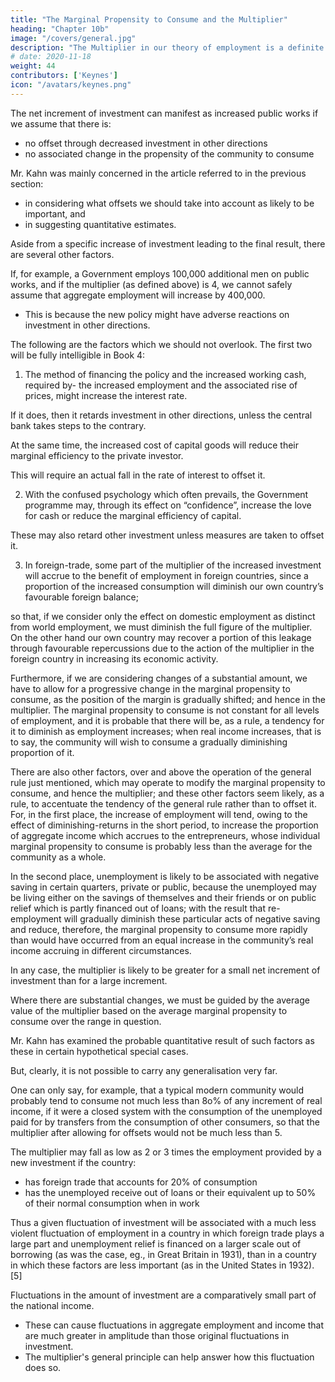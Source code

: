 ```yaml
---
title: "The Marginal Propensity to Consume and the Multiplier"
heading: "Chapter 10b"
image: "/covers/general.jpg"
description: "The Multiplier in our theory of employment is a definite ratio between income and investment total employment and primary employment"
# date: 2020-11-18
weight: 44
contributors: ['Keynes']
icon: "/avatars/keynes.png"
---
```



<!-- III -->

<!-- We have been dealing so far with a net increment of investment.  -->

The net increment of investment can manifest as increased public works if we assume that there is:
- no offset through decreased investment in other directions
- no associated change in the propensity of the community to consume
<!-- If we wish to apply  without qualification to the effect of (eg.) , we have to ,- -->

Mr. Kahn was mainly concerned in the article referred to in the previous section:
- in considering what offsets we should take into account as likely to be important, and
- in suggesting quantitative estimates. 


Aside from a specific increase of investment <!-- of a given kind --> leading to <!--  which enter into --> the final result, there are several other factors.

If, for example, a Government employs 100,000 additional men on public works, and if the multiplier (as defined above) is 4, we cannot  safely assume that aggregate employment will increase by 400,000. 
- This is because the new policy might have adverse reactions on investment in other directions.

The following are the factors which we should not overlook. The first two will be fully intelligible in Book 4:

1. The method of financing the policy and the increased working cash, required by- the increased employment and the associated rise of prices, might increase the interest rate. 

If it does, then it retards investment in other directions, unless the central bank takes steps to the contrary.

At the same time, the increased cost of capital goods will reduce their marginal efficiency to the private investor. 

This will require an actual fall in the rate of interest to offset it.

2. With the confused psychology which often prevails, the Government programme may, through its effect on “confidence”, increase the love for cash <!-- liquidity-preference --> or reduce the marginal efficiency of capital.

These may also retard other investment unless measures are taken to offset it.

3. In foreign-trade, some part of the multiplier of the increased investment will accrue to the benefit of employment in foreign countries, since a proportion of the increased consumption will diminish our own country’s favourable foreign balance; 

so that, if we consider only the effect on domestic employment as distinct from world employment, we must diminish the full figure of the multiplier. On the other hand our own country may recover a portion of this leakage through favourable repercussions due to the action of the multiplier in the foreign country in increasing its economic activity.

Furthermore, if we are considering changes of a substantial amount, we have to allow for a progressive change in the marginal propensity to consume, as the position of the margin is gradually shifted; and hence in the multiplier. The marginal propensity to consume is not constant for all levels of employment, and it is probable that there will be, as a rule, a tendency for it to diminish as employment increases; when real income increases, that is to say, the community will wish to consume a gradually diminishing proportion of it.

There are also other factors, over and above the operation of the general rule just mentioned, which may operate to modify the marginal propensity to consume, and hence the multiplier; and these other factors seem likely, as a rule, to accentuate the tendency of the general rule rather than to offset it. For, in the first place, the increase of employment will tend, owing to the effect of diminishing-returns in the short period, to increase the proportion of aggregate income which accrues to the entrepreneurs, whose individual marginal propensity to consume is probably less than the average for the community as a whole. 

In the second place, unemployment is likely to be associated with negative saving in certain quarters, private or public, because the unemployed may be living either on the savings of themselves and their friends or on public relief which is partly financed out of loans; with the result that re-employment will gradually diminish these particular acts of negative saving and reduce, therefore, the marginal propensity to consume more rapidly than would have occurred from an equal increase in the community’s real income accruing in different circumstances.

In any case, the multiplier is likely to be greater for a small net increment of investment than for a large increment. 

Where there are substantial changes, we must be guided by the average value of the multiplier based on the average marginal propensity to consume over the range in question.

Mr. Kahn has examined the probable quantitative result of such factors as these in certain hypothetical special cases. 

But, clearly, it is not possible to carry any generalisation very far. 

One can only say, for example, that a typical modern community would probably tend to consume not much less than 8o% of any increment of real income, if it were a closed system with the consumption of the unemployed paid for by transfers from the consumption of other consumers, so that the multiplier after allowing for offsets would not be much less than 5. 


The multiplier may fall as low as 2 or 3 times the employment provided by a new investment if the country:
- has foreign trade that accounts for 20% of consumption
- has the unemployed receive out of loans or their equivalent up to 50% of their normal consumption when in work

Thus a given fluctuation of investment will be associated with a much less violent fluctuation of employment in a country in which foreign trade plays a large part and unemployment relief is financed on a larger scale out of borrowing (as was the case, eg., in Great Britain in 1931), than in a country in which these factors are less important (as in the United States in 1932).[5]


Fluctuations in the amount of investment are a comparatively small part of the national income. 
- These can cause fluctuations in aggregate employment and income that are much greater in amplitude than those original fluctuations in investment.
- The multiplier's general principle can help answer how this fluctuation does so. 